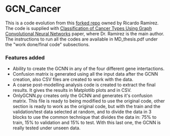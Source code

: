 # GCN_Cancer
This is a code evolution from this [forked repo](https://github.com/RicardoRamirez2020/GCN_Cancer) owned by Ricardo Ramirez. The code is supplied with [Classification of Cancer Types Using Graph Convolutional Neural Networks](https://www.frontiersin.org/articles/10.3389/fphy.2020.00203/full) paper, where Dr. Ramirez is the main author.
The instructions to run all the codes are available in MD_thesis.pdf under the "work done/final code" subsections.

### Features added
* Ability to create the GCNN in any of the four different gene intertactions.
* Confusion matrix is generated using all the input data after the GCNN creation, also CSV files are created to work with the data.
* A coarse post-modelling analysis code is created to extract the final results. It gives the results in Matplotlib plots and in CSV. 
* OnlyGCNN.py creates only the GCNN and generates it's confusion matrix. This file is ready to being modified to use the original code, other section is ready to work as the original code, but with the train and the validation/test data selected at random, and to divide the data in 3 blocks to use the common technique that divides the data in: 75% to train, 15% to validation and 15% to test. With this last one, the GCNN is really tested under unseen data.
